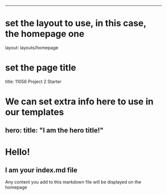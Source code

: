 ---
# set the layout to use, in this case, the homepage one
layout: layouts/homepage

# set the page title
title: 11056 Project 2 Starter

# We can set extra info here to use in our templates

hero:
    title: "I am the hero title!"
----


# Hello!

## I am your index.md file

Any content you add to this markdown file will be displayed on the homepage 
